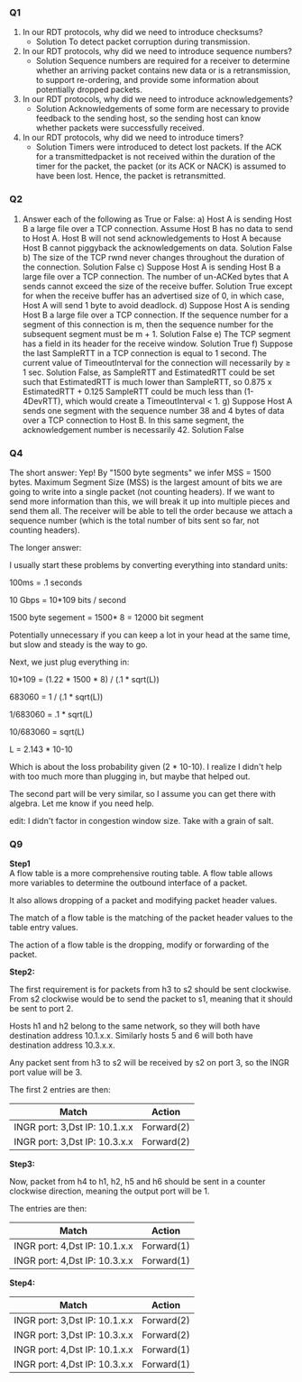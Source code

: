 ### Q1

1. In our RDT protocols, why did we need to introduce checksums?
   - Solution To detect packet corruption during transmission.
2. In our RDT protocols, why did we need to introduce sequence numbers?
   - Solution Sequence numbers are required for a receiver to determine whether an arriving packet contains new data or is a retransmission, to support re-ordering, and provide some information about potentially dropped packets.
3. In our RDT protocols, why did we need to introduce acknowledgements?
   - Solution Acknowledgements of some form are necessary to provide feedback to the sending host, so the sending host can know whether packets were successfully received.
4. In our RDT protocols, why did we need to introduce timers?
   - Solution Timers were introduced to detect lost packets. If the ACK for a transmittedpacket is not received within the duration of the timer for the packet, the packet (or its ACK or NACK) is assumed to have been lost. Hence, the packet is retransmitted.

### Q2
1. Answer each of the following as True or False:
a) Host A is sending Host B a large file over a TCP connection. Assume Host B has no
data to send to Host A. Host B will not send acknowledgements to Host A because
Host B cannot piggyback the acknowledgements on data.
Solution False
b) The size of the TCP rwnd never changes throughout the duration of the connection.
Solution False
c) Suppose Host A is sending Host B a large file over a TCP connection. The number
of un-ACKed bytes that A sends cannot exceed the size of the receive buffer.
Solution True except for when the receive buffer has an advertised size of 0, in which
case, Host A will send 1 byte to avoid deadlock.
d) Suppose Host A is sending Host B a large file over a TCP connection. If the sequence
number for a segment of this connection is m, then the sequence number for the
subsequent segment must be m + 1.
Solution False
e) The TCP segment has a field in its header for the receive window.
Solution True
f) Suppose the last SampleRTT in a TCP connection is equal to 1 second. The current
value of TimeoutInterval for the connection will necessarily by ≥ 1 sec.
Solution False, as SampleRTT and EstimatedRTT could be set such that EstimatedRTT is much lower than SampleRTT, so 0.875 x EstimatedRTT + 0.125 SampleRTT could be much less than (1-4DevRTT), which would create a TimeoutInterval < 1.
g) Suppose Host A sends one segment with the sequence number 38 and 4 bytes of
data over a TCP connection to Host B. In this same segment, the acknowledgement
number is necessarily 42.
Solution False

### Q4
The short answer: Yep! By "1500 byte segments" we infer MSS = 1500 bytes. Maximum Segment Size (MSS) is the largest amount of bits we are going to write into a single packet (not counting headers). If we want to send more information than this, we will break it up into multiple pieces and send them all. The receiver will be able to tell the order because we attach a sequence number (which is the total number of bits sent so far, not counting headers).

The longer answer:

I usually start these problems by converting everything into standard units:

100ms = .1 seconds

10 Gbps = 10*109 bits / second

1500 byte segement = 1500* 8 = 12000 bit segment

Potentially unnecessary if you can keep a lot in your head at the same time, but slow and steady is the way to go.

Next, we just plug everything in:

10*109 = (1.22 * 1500 * 8) / (.1 * sqrt(L))

683060 = 1 / (.1 * sqrt(L))

1/683060 = .1 * sqrt(L)

10/683060 = sqrt(L)

L = 2.143 * 10-10

Which is about the loss probability given (2 * 10-10). I realize I didn't help with too much more than plugging in, but maybe that helped out.

The second part will be very similar, so I assume you can get there with algebra. Let me know if you need help.

edit: I didn't factor in congestion window size. Take with a grain of salt.


### Q9

**Step1**  
A flow table is a more comprehensive routing table. A flow table allows more variables to determine the outbound interface of a packet.

It also allows dropping of a packet and modifying packet header values.

The match of a flow table is the matching of the packet header values to the table entry values.

The action of a flow table is the dropping, modify or forwarding of the packet.

**Step2:**

The first requirement is for packets from h3 to s2 should be sent clockwise. From s2 clockwise would be to send the packet to s1, meaning that it should be sent to port 2.

Hosts h1 and h2 belong to the same network, so they will both have destination address 10.1.x.x. Similarly hosts 5 and 6 will both have destination address 10.3.x.x.

Any packet sent from h3 to s2 will be received by s2 on port 3, so the INGR port value will be 3.

The first 2 entries are then:

| Match | Action |
| --- | --- |
| INGR port: 3,Dst IP: 10.1.x.x | Forward(2) |
| INGR port: 3,Dst IP: 10.3.x.x | Forward(2) |

**Step3:** 

Now, packet from h4 to h1, h2, h5 and h6 should be sent in a counter clockwise direction, meaning the output port will be 1.

The entries are then:

| Match | Action |
| --- | --- |
| INGR port: 4,Dst IP: 10.1.x.x | Forward(1) |
| INGR port: 4,Dst IP: 10.3.x.x | Forward(1) |​


**Step4:** 

| Match | Action |
| --- | --- |
| INGR port: 3,Dst IP: 10.1.x.x | Forward(2) |
| INGR port: 3,Dst IP: 10.3.x.x | Forward(2) |
| INGR port: 4,Dst IP: 10.1.x.x | Forward(1) |
| INGR port: 4,Dst IP: 10.3.x.x | Forward(1) |​